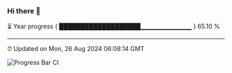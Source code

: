 ### Hi there 👋

⏳ Year progress { ███████████████████▁▁▁▁▁▁▁▁▁▁▁ } 65.10 %

---

⏰ Updated on Mon, 26 Aug 2024 06:08:14 GMT

![Progress Bar CI](https://github.com/EinsPommes/EinsPommes/blob/main/.github/workflows/main.yml)
